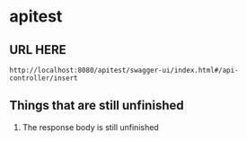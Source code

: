 # apitest
## URL HERE
`http://localhost:8080/apitest/swagger-ui/index.html#/api-controller/insert`
## Things that are still unfinished
  1. The response body is still unfinished

